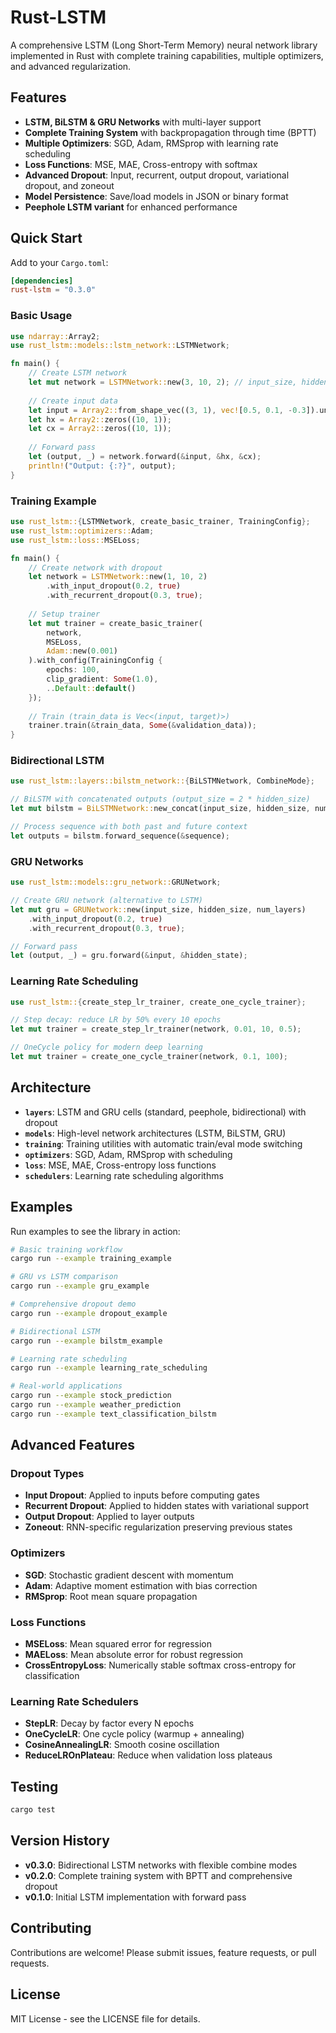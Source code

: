 # Rust-LSTM

A comprehensive LSTM (Long Short-Term Memory) neural network library implemented in Rust with complete training capabilities, multiple optimizers, and advanced regularization.

## Features

- **LSTM, BiLSTM & GRU Networks** with multi-layer support
- **Complete Training System** with backpropagation through time (BPTT)
- **Multiple Optimizers**: SGD, Adam, RMSprop with learning rate scheduling
- **Loss Functions**: MSE, MAE, Cross-entropy with softmax
- **Advanced Dropout**: Input, recurrent, output dropout, variational dropout, and zoneout
- **Model Persistence**: Save/load models in JSON or binary format
- **Peephole LSTM variant** for enhanced performance

## Quick Start

Add to your `Cargo.toml`:

```toml
[dependencies]
rust-lstm = "0.3.0"
```

### Basic Usage

```rust
use ndarray::Array2;
use rust_lstm::models::lstm_network::LSTMNetwork;

fn main() {
    // Create LSTM network
    let mut network = LSTMNetwork::new(3, 10, 2); // input_size, hidden_size, num_layers
    
    // Create input data
    let input = Array2::from_shape_vec((3, 1), vec![0.5, 0.1, -0.3]).unwrap();
    let hx = Array2::zeros((10, 1));
    let cx = Array2::zeros((10, 1));
    
    // Forward pass
    let (output, _) = network.forward(&input, &hx, &cx);
    println!("Output: {:?}", output);
}
```

### Training Example

```rust
use rust_lstm::{LSTMNetwork, create_basic_trainer, TrainingConfig};
use rust_lstm::optimizers::Adam;
use rust_lstm::loss::MSELoss;

fn main() {
    // Create network with dropout
    let network = LSTMNetwork::new(1, 10, 2)
        .with_input_dropout(0.2, true)
        .with_recurrent_dropout(0.3, true);
    
    // Setup trainer
    let mut trainer = create_basic_trainer(
        network,
        MSELoss,
        Adam::new(0.001)
    ).with_config(TrainingConfig {
        epochs: 100,
        clip_gradient: Some(1.0),
        ..Default::default()
    });
    
    // Train (train_data is Vec<(input, target)>)
    trainer.train(&train_data, Some(&validation_data));
}
```

### Bidirectional LSTM

```rust
use rust_lstm::layers::bilstm_network::{BiLSTMNetwork, CombineMode};

// BiLSTM with concatenated outputs (output_size = 2 * hidden_size)
let mut bilstm = BiLSTMNetwork::new_concat(input_size, hidden_size, num_layers);

// Process sequence with both past and future context
let outputs = bilstm.forward_sequence(&sequence);
```

### GRU Networks

```rust
use rust_lstm::models::gru_network::GRUNetwork;

// Create GRU network (alternative to LSTM)
let mut gru = GRUNetwork::new(input_size, hidden_size, num_layers)
    .with_input_dropout(0.2, true)
    .with_recurrent_dropout(0.3, true);

// Forward pass
let (output, _) = gru.forward(&input, &hidden_state);
```

### Learning Rate Scheduling

```rust
use rust_lstm::{create_step_lr_trainer, create_one_cycle_trainer};

// Step decay: reduce LR by 50% every 10 epochs
let mut trainer = create_step_lr_trainer(network, 0.01, 10, 0.5);

// OneCycle policy for modern deep learning
let mut trainer = create_one_cycle_trainer(network, 0.1, 100);
```

## Architecture

- **`layers`**: LSTM and GRU cells (standard, peephole, bidirectional) with dropout
- **`models`**: High-level network architectures (LSTM, BiLSTM, GRU)
- **`training`**: Training utilities with automatic train/eval mode switching
- **`optimizers`**: SGD, Adam, RMSprop with scheduling
- **`loss`**: MSE, MAE, Cross-entropy loss functions
- **`schedulers`**: Learning rate scheduling algorithms

## Examples

Run examples to see the library in action:

```bash
# Basic training workflow
cargo run --example training_example

# GRU vs LSTM comparison
cargo run --example gru_example

# Comprehensive dropout demo
cargo run --example dropout_example

# Bidirectional LSTM
cargo run --example bilstm_example

# Learning rate scheduling
cargo run --example learning_rate_scheduling

# Real-world applications
cargo run --example stock_prediction
cargo run --example weather_prediction
cargo run --example text_classification_bilstm
```

## Advanced Features

### Dropout Types
- **Input Dropout**: Applied to inputs before computing gates
- **Recurrent Dropout**: Applied to hidden states with variational support
- **Output Dropout**: Applied to layer outputs
- **Zoneout**: RNN-specific regularization preserving previous states

### Optimizers
- **SGD**: Stochastic gradient descent with momentum
- **Adam**: Adaptive moment estimation with bias correction
- **RMSprop**: Root mean square propagation

### Loss Functions  
- **MSELoss**: Mean squared error for regression
- **MAELoss**: Mean absolute error for robust regression
- **CrossEntropyLoss**: Numerically stable softmax cross-entropy for classification

### Learning Rate Schedulers
- **StepLR**: Decay by factor every N epochs
- **OneCycleLR**: One cycle policy (warmup + annealing)
- **CosineAnnealingLR**: Smooth cosine oscillation
- **ReduceLROnPlateau**: Reduce when validation loss plateaus

## Testing

```bash
cargo test
```

## Version History

- **v0.3.0**: Bidirectional LSTM networks with flexible combine modes
- **v0.2.0**: Complete training system with BPTT and comprehensive dropout
- **v0.1.0**: Initial LSTM implementation with forward pass

## Contributing

Contributions are welcome! Please submit issues, feature requests, or pull requests.

## License

MIT License - see the LICENSE file for details.
